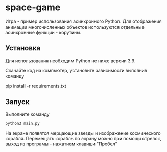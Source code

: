 # space-game

Игра - пример использования асинхронного Python. Для отображения анимации многочисленных объектов используются отдельные асинхронные функции - корутины.

## Установка

Для использования необходим Python не ниже версии 3.9.

Скачайте код на компьютер, установите зависимости выполнив команду

  pip install -r requirements.txt
  
## Запуск

Выполните команду

    python3 main.py
    
На экране появятся мерцающие звезды и изображение космического корабля. Перемещать корабль по экрану можно при помощи стрелок, выход из програмы - нажатием клавиши "Пробел"
